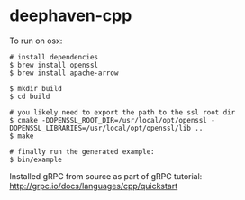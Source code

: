 deephaven-cpp
=============

To run on osx:
```
# install dependencies
$ brew install openssl
$ brew install apache-arrow

$ mkdir build
$ cd build

# you likely need to export the path to the ssl root dir
$ cmake -DOPENSSL_ROOT_DIR=/usr/local/opt/openssl -DOPENSSL_LIBRARIES=/usr/local/opt/openssl/lib ..
$ make

# finally run the generated example:
$ bin/example
```

Installed gRPC from source as part of gRPC tutorial:
http://grpc.io/docs/languages/cpp/quickstart

